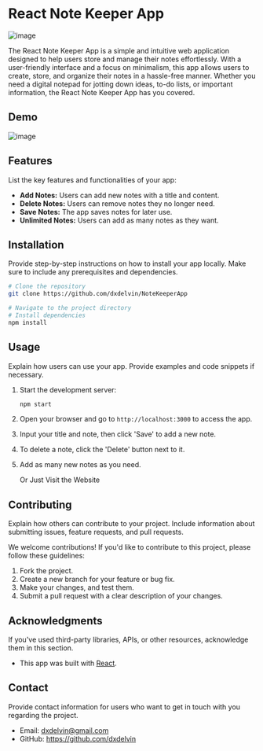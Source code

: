 # React Note Keeper App

![image](https://github.com/dxdelvin/NoteKeeperApp/assets/61946291/8a9cc475-cdf6-4934-a379-db5015aaa82d)


The React Note Keeper App is a simple and intuitive web application designed to help users store and manage their notes effortlessly.
With a user-friendly interface and a focus on minimalism, this app allows users to create, store, and organize their notes in a hassle-free manner.
Whether you need a digital notepad for jotting down ideas, to-do lists, or important information, the React Note Keeper App has you covered.

## Demo

![image](https://github.com/dxdelvin/NoteKeeperApp/assets/61946291/982a2412-190a-480a-af64-625ed045a762)


## Features

List the key features and functionalities of your app:

- **Add Notes:** Users can add new notes with a title and content.
- **Delete Notes:** Users can remove notes they no longer need.
- **Save Notes:** The app saves notes for later use.
- **Unlimited Notes:** Users can add as many notes as they want.

## Installation

Provide step-by-step instructions on how to install your app locally. Make sure to include any prerequisites and dependencies.

```bash
# Clone the repository
git clone https://github.com/dxdelvin/NoteKeeperApp

# Navigate to the project directory
# Install dependencies
npm install
```

## Usage

Explain how users can use your app. Provide examples and code snippets if necessary. 

1. Start the development server:
   ```bash
   npm start
   ```
2. Open your browser and go to `http://localhost:3000` to access the app.
3. Input your title and note, then click 'Save' to add a new note.
4. To delete a note, click the 'Delete' button next to it.
5. Add as many new notes as you need.

   Or Just Visit the Website

## Contributing

Explain how others can contribute to your project. Include information about submitting issues, feature requests, and pull requests. 

We welcome contributions! If you'd like to contribute to this project, please follow these guidelines:

1. Fork the project.
2. Create a new branch for your feature or bug fix.
3. Make your changes, and test them.
4. Submit a pull request with a clear description of your changes.



## Acknowledgments
If you've used third-party libraries, APIs, or other resources, acknowledge them in this section.
- This app was built with [React](https://reactjs.org/).

## Contact

Provide contact information for users who want to get in touch with you regarding the project.

- Email: dxdelvin@gmail.com
- GitHub: https://github.com/dxdelvin
